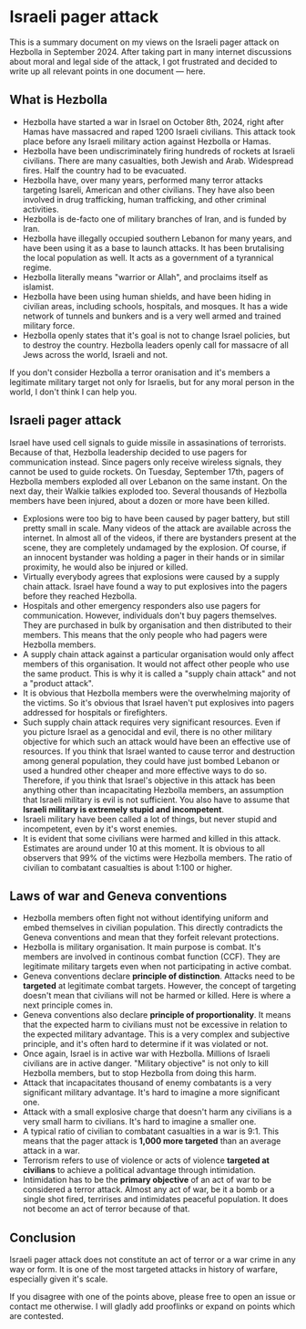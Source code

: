 # Israeli pager attack

This is a summary document on my views on the Israeli pager attack on Hezbolla in September 2024. After taking part in many internet discussions about moral and legal side of the attack, I got frustrated and decided to write up all relevant points in one document — here.

## What is Hezbolla

* Hezbolla have started a war in Israel on October 8th, 2024, right after Hamas have massacred and raped 1200 Israeli civilians. This attack took place before any Israeli military action against Hezbolla or Hamas.
* Hezbolla have been undiscriminately firing hundreds of rockets at Israeli civilians. There are many casualties, both Jewish and Arab. Widespread fires. Half the country had to be evacuated.
* Hezbolla have, over many years, performed many terror attacks targeting Isareli, American and other civilians. They have also been involved in drug trafficking, human trafficking, and other criminal activities.
* Hezbolla is de-facto one of military branches of Iran, and is funded by Iran.
* Hezbolla have illegally occupied southern Lebanon for many years, and have been using it as a base to launch attacks. It has been brutalising the local population as well. It acts as a government of a tyrannical regime.
* Hezbolla literally means "warrior or Allah", and proclaims itself as islamist.
* Hezbolla have been using human shields, and have been hiding in civilian areas, including schools, hospitals, and mosques. It has a wide network of tunnels and bunkers and is a very well armed and trained military force.
* Hezbolla openly states that it's goal is not to change Israel policies, but to destroy the country. Hezbolla leaders openly call for massacre of all Jews across the world, Israeli and not.

If you don't consider Hezbolla a terror oranisation and it's members a legitimate military target not only for Israelis, but for any moral person in the world, I don't think I can help you.

## Israeli pager attack

Israel have used cell signals to guide missile in assasinations of terrorists. Because of that, Hezbolla leadership decided to use pagers for communication instead. Since pagers only receive wireless signals, they cannot be used to guide rockets.  On Tuesday, September 17th, pagers of Hezbolla members exploded all over Lebanon on the same instant. On the next day, their Walkie talkies exploded too. Several thousands of Hezbolla members have been injured, about a dozen or more have been killed.

* Explosions were too big to have been caused by pager battery, but still pretty small in scale. Many videos of the attack are available across the internet. In almost all of the videos, if there are bystanders present at the scene, they are completely undamaged by the explosion. Of course, if an innocent bystander was holding a pager in their hands or in similar proximity, he would also be injured or killed.
* Virtually everybody agrees that explosions were caused by a supply chain attack. Israel have found a way to put explosives into the pagers before they reached Hezbolla.
* Hospitals and other emergency responders also use pagers for communication. However, individuals don't buy pagers themselves. They are purchased in bulk by organisation and then distributed to their members. This means that the only people who had pagers were Hezbolla members.
* A supply chain attack against a particular organisation would only affect members of this organisation. It would not affect other people who use the same product. This is why it is called a "supply chain attack" and not a "product attack".
* It is obvious that Hezbolla members were the overwhelming majority of the victims. So it's obvious that Israel haven't put explosives into pagers addressed for hospitals or firefighters.
* Such supply chain attack requires very significant resources. Even if you picture Israel as a genocidal and evil, there is no other military objective for which such an attack would have been an effective use of resources. If you think that Israel wanted to cause terror and destruction among general population, they could have just bombed Lebanon or used a hundred other cheaper and more effective ways to do so. Therefore, if you think that Israel's objective in this attack has been anything other than incapacitating Hezbolla members, an assumption that Israeli military is evil is not sufficient. You also have to assume that **Israeli military is extremely stupid and incompetent**.
* Israeli military have been called a lot of things, but never stupid and incompetent, even by it's worst enemies.
* It is evident that some civilians were harmed and killed in this attack. Estimates are around under 10 at this moment. It is obvious to all observers that 99% of the victims were Hezbolla members. The ratio of civilian to combatant casualties is about 1:100 or higher.

## Laws of war and Geneva conventions

* Hezbolla members often fight not without identifying uniform and embed themselves in civilian population. This directly contradicts the Geneva conventions and mean that they forfeit relevant protections.
* Hezbolla is military organisation. It main purpose is combat. It's members are involved in continous combat function (CCF). They are legitimate military targets even when not participating in active combat.
* Geneva conventions declare **principle of distinction**. Attacks need to be **targeted** at legitimate combat targets. However, the concept of targeting doesn't mean that civilians will not be harmed or killed. Here is where a next principle comes in.
* Geneva conventions also declare **principle of proportionality**. It means that the expected harm to civilians must not be excessive in relation to the expected military advantage. This is a very complex and subjective principle, and it's often hard to determine if it was violated or not.
* Once again, Israel is in active war with Hezbolla. Millions of Israeli civilians are in active danger. "Military objective" is not only to kill Hezbolla members, but to stop Hezbolla from doing this harm.
* Attack that incapacitates thousand of enemy combatants is a very significant military advantage. It's hard to imagine a more significant one.
* Attack with a small explosive charge that doesn't harm any civilians is a very small harm to civilians. It's hard to imagine a smaller one.
* A typical ratio of civilian to combatant casualties in a war is 9:1. This means that the pager attack is **1,000 more targeted** than an average attack in a war.
* Terrorism refers to use of violence or acts of violence **targeted at civilians** to achieve a political advantage through intimidation.
* Intimidation has to be the **primary objective** of an act of war to be considered a terror attack. Almost any act of war, be it a bomb or a single shot fired, terririses and intimidates peaceful population. It does not become an act of terror because of that.

## Conclusion

Israeli pager attack does not constitute an act of terror or a war crime in any way or form. It is one of the most targeted attacks in history of warfare, especially given it's scale.

If you disagree with one of the points above, please free to open an issue or contact me otherwise. I will gladly add prooflinks or expand on points which are contested.